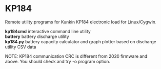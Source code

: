 # KP184
Remote utility programs for Kunkin KP184 electronic load for Linux/Cygwin.

**kp184cmd** interactive command line utility  
**battery**  battery discharge utility  
**kp184.py** battery capacity calculator and graph plotter based on discharge utility CSV data  

NOTE: KP184 communication CRC is different from 2020 firmware and above. You should check and try -o program option.
